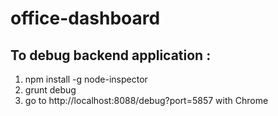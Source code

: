 office-dashboard
================

To debug backend application : 
------------------------------
1. npm install -g node-inspector
2. grunt debug
3. go to http://localhost:8088/debug?port=5857 with Chrome
